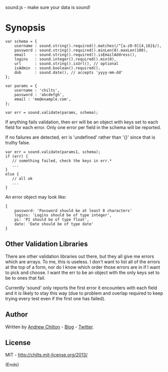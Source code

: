 sound.js - make sure your data is sound!

# Synopsis #

```
var schema = {
    username : sound.string().required().matches(/^[a-z0-9]{4,16}$/),
    password : sound.string().required().minLen(8).maxLen(100),
    email    : sound.string().required().isEmailAddress(),
    logins   : sound.integer().required().min(0),
    url      : sound.string().isUrl(), // optional
    isAdmin  : sound.boolean().required(),
    dob      : sound.date(), // accepts 'yyyy-mm-dd'
};

var params = {
    username : 'chilts',
    password : 'abcdefgh',
    email : 'me@example.com',
};

var err = sound.validate(params, schema);
```

If anything fails validation, then err will be an object with keys set to each field for each error. Only one error per
field in the schema will be reported.

If no failures are detected, err is 'undefined' rather than '{}' since that is truthy false.

```
var err = sound.validate(params1, schema);
if (err) {
   // something failed, check the keys in err.*
   ...
}
else {
   // all ok
   ...
}
```

An error object may look like:

```
{
    password: 'Password should be at least 8 characters'
    logins: 'Logins should be of type integer',
    pi: 'PI should be of type float',
    date: 'Date should be of type date'
}
```

## Other Validation Libraries ##

There are other validation libraries out there, but they all give me errors which are arrays. To me, this is useless. I
don't want to list all of the errors at the top of a form, nor do I know which order those errors are in if I want to
pick and choose. I want the err to be an object with the only keys set to be to ones that fail.

Currently 'sound' only reports the first error it encounters with each field and it is likely to stay this way (due to
problem and overlap required to keep trying every test even if the first one has failed).

## Author ##

Written by [Andrew Chilton](http://chilts.org/) - [Blog](http://chilts.org/blog/) -
[Twitter](https://twitter.com/andychilton).

## License ##

MIT - http://chilts.mit-license.org/2013/

(Ends)
